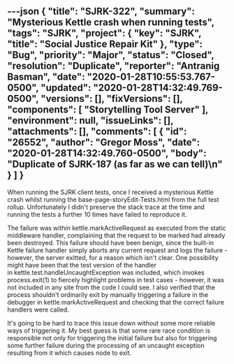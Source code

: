 ---json
{
  "title": "SJRK-322",
  "summary": "Mysterious Kettle crash when running tests",
  "tags": "SJRK",
  "project": {
    "key": "SJRK",
    "title": "Social Justice Repair Kit"
  },
  "type": "Bug",
  "priority": "Major",
  "status": "Closed",
  "resolution": "Duplicate",
  "reporter": "Antranig Basman",
  "date": "2020-01-28T10:55:53.767-0500",
  "updated": "2020-01-28T14:32:49.769-0500",
  "versions": [],
  "fixVersions": [],
  "components": [
    "Storytelling Tool Server"
  ],
  "environment": null,
  "issueLinks": [],
  "attachments": [],
  "comments": [
    {
      "id": "26552",
      "author": "Gregor Moss",
      "date": "2020-01-28T14:32:49.760-0500",
      "body": "Duplicate of SJRK-187 (as far as we can tell)\n"
    }
  ]
}
---
When running the SJRK client tests, once I received a mysterious Kettle crash whilst running the base-page-storyEdit-Tests.html from the full test rollup. Unfortunately I didn't preserve the stack trace at the time and running the tests a further 10 times have failed to reproduce it.

The failure was within kettle.markActiveRequest as executed from the static middleware handler, complaining that the request to be marked had already been destroyed. This failure should have been benign, since the built-in Kettle failure handler simply aborts any current request and logs the failure - however, the server exitted, for a reason which isn't clear. One possibility might have been that the test version of the handler in kettle.test.handleUncaughtException was included, which invokes process.exit(1) to fiercely highlight problems in test cases - however, it was not included in any site from the code I could see. I also verified that the process shouldn't ordinarily exit by manually triggering a failure in the debugger in kettle.markActiveRequest and checking that the correct failure handlers were called.

It's going to be hard to trace this issue down without some more reliable ways of triggering it. My best guess is that some rare race condition is responsible not only for triggering the initial failure but also for triggering some further failure during the processing of an uncaught exception resulting from it which causes node to exit.

        